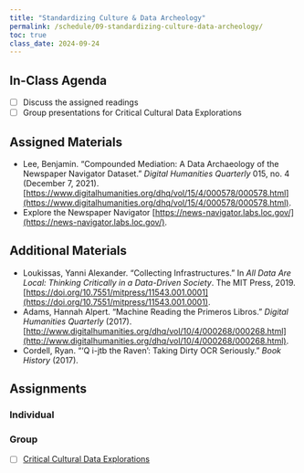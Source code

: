 ```yaml
---
title: "Standardizing Culture & Data Archeology"
permalink: /schedule/09-standardizing-culture-data-archeology/
toc: true
class_date: 2024-09-24
---
```


## In-Class Agenda

- [ ] Discuss the assigned readings
- [ ] Group presentations for Critical Cultural Data Explorations

## Assigned Materials

- Lee, Benjamin. “Compounded Mediation: A Data Archaeology of the Newspaper Navigator Dataset.” *Digital Humanities Quarterly* 015, no. 4 (December 7, 2021). [https://www.digitalhumanities.org/dhq/vol/15/4/000578/000578.html](https://www.digitalhumanities.org/dhq/vol/15/4/000578/000578.html).
- Explore the Newspaper Navigator [https://news-navigator.labs.loc.gov/](https://news-navigator.labs.loc.gov/).

## Additional Materials

- Loukissas, Yanni Alexander. “Collecting Infrastructures.” In *All Data Are Local: Thinking Critically in a Data-Driven Society*. The MIT Press, 2019. [https://doi.org/10.7551/mitpress/11543.001.0001](https://doi.org/10.7551/mitpress/11543.001.0001).
- Adams, Hannah Alpert. “Machine Reading the Primeros Libros.” *Digital Humanities Quarterly* (2017). [http://www.digitalhumanities.org/dhq/vol/10/4/000268/000268.html](http://www.digitalhumanities.org/dhq/vol/10/4/000268/000268.html).
- Cordell, Ryan. “‘Q i-jtb the Raven’: Taking Dirty OCR Seriously.” *Book History* (2017).

## Assignments

### Individual

### Group

- [ ] [Critical Cultural Data Explorations]({{site.baseurl}}/critical-cultural-data-explorations/)